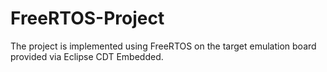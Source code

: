 # FreeRTOS-Project
The project is implemented using FreeRTOS on the target emulation board provided via Eclipse CDT Embedded.
